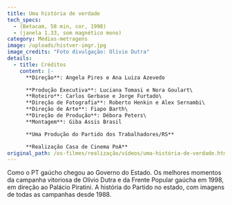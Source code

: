 ```yaml
---
title: Uma história de verdade
tech_specs:
  - (Betacam, 58 min, cor, 1998)
  - (janela 1.33, som magnético mono)
category: Médias-metragens
image: /uploads/histver-imgr.jpg
image_credits: "Foto divulgação: Olívio Dutra"
details:
  - title: Créditos
    content: |-
      **Direção**: Angela Pires e Ana Luiza Azevedo

      **Produção Executiva**: Luciana Tomasi e Nora Goulart\
      **Roteiro**: Carlos Gerbase e Jorge Furtado\
      **Direção de Fotografia**: Roberto Henkin e Alex Sernambi\
      **Direção de Arte**: Fiapo Barth\
      **Direção de Produção**: Débora Peters\
      **Montagem**: Giba Assis Brasil

      **Uma Produção do Partido dos Trabalhadores/RS**

      **Realização Casa de Cinema PoA**
original_path: /os-filmes/realização/vídeos/uma-história-de-verdade.html
---
```

Como o PT gaúcho chegou ao Governo do Estado. Os melhores momentos da campanha vitoriosa de Olívio Dutra e da Frente Popular gaúcha em 1998, em direção ao Palácio Piratini. A história do Partido no estado, com imagens de todas as campanhas desde 1988.